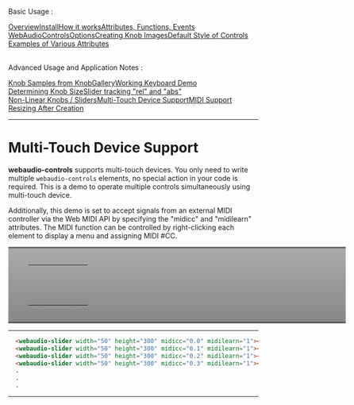 <link rel="stylesheet" href="./docstyle.css">

<script>
  WebAudioControlsOptions={
  useMidi:1,
  knobSrc:"./knobs/simplegray.png",
  sliderSrc:"./knobs/vsliderbody.png",
  sliderKnobSrc:"./knobs/vsliderknob.png",
  sliderKnobWidth:100,
  sliderKnobHeight:40,
  };
</script>

<script src="https://raw.githubusercontent.com/g200kg/webaudio-controls/master/webaudio-controls.js"></script>

Basic Usage :
<div style="display:flex;width:100%;flex-wrap:wrap">
<div class="item"><a href="./index.html">Overview</a></div>
<div class="item"><a href="./install.html">Install</a></div>
<div class="item"><a href="./components.html">How it works</a></div>
<div class="item"><a href="./specs.html">Attributes, Functions, Events</a></div>
<div class="item"><a href="./options.html">WebAudioControlsOptions</a></div>
<div class="item"><a href="./knobimage.html">Creating Knob Images</a></div>
<div class="item"><a href="./defstyle.html">Default Style of Controls</a></div>
<div class="item"><a href="./example.html">Examples of Various Attributes</a></div>
</div>
<br/>

Advanced Usage and Application Notes :
<div style="display:flex;width:100%;flex-wrap:wrap">
<div class="item"><a href="./knobsamples.html">Knob Samples from KnobGallery</a></div>
<div class="item"><a href="./keyboard.html">Working Keyboard Demo</a></div>
<div class="item"><a href="./knobsize.html">Determining Knob Size</a></div>
<div class="item"><a href="./tracking.html">Slider tracking "rel" and "abs"</a></div>
<div class="item"><a href="./nonlinear.html">Non-Linear Knobs / Sliders</a></div>
<div class="item cur"><a href="./multifader.html">Multi-Touch Device Support</a></div>
<div class="item"><a href="./midisupport.html">MIDI Support</a></div>
<div class="item"><a href="./resizetest.html">Resizing After Creation</a></div>
</div>

---

<style>
#base {
    color:#027;
    position:relative;
    display:block;
    background:#888;
    background: linear-gradient(#444 0%, #aaa 3%,#888 97%,#444 100%);
    margin:auto;
    width:600px;
    padding:20px 40px;
}
td{
  text-align: center;
  padding:20px 10px;
}
</style>


# Multi-Touch Device Support  

**webaudio-controls** supports multi-touch devices. You only need to write multiple `webaudio-controls` elements,
no special action in your code is required. This is a demo to operate multiple controls simultaneously 
using multi-touch device.  

Additionally, this demo is set to accept signals from an external MIDI controller
via the Web MIDI API by specifying the "midicc" and "midilearn" attributes.
The MIDI function can be controlled by right-clicking each element to display a menu and assigning MIDI #CC.  

<div id="base">
  <table>
    <tr>
      <td><webaudio-knob diameter="80" value="50" midicc="0.16" midilearn="1"></webaudio-knob></td>
      <td><webaudio-knob diameter="80" value="50" midicc="0.17" midilearn="1"></webaudio-knob></td>
      <td><webaudio-knob diameter="80" value="50" midicc="0.18" midilearn="1"></webaudio-knob></td>
      <td><webaudio-knob diameter="80" value="50" midicc="0.19" midilearn="1"></webaudio-knob></td>
      <td><webaudio-knob diameter="80" value="50" midicc="0.20" midilearn="1"></webaudio-knob></td>
      <td><webaudio-knob diameter="80" value="50" midicc="0.21" midilearn="1"></webaudio-knob></td>
    </tr>
    <tr>
      <td><webaudio-slider width="50" height="300" midicc="0.0" midilearn="1"></webaudio-slider></td>
      <td><webaudio-slider width="50" height="300" midicc="0.1" midilearn="1"></webaudio-slider></td>
      <td><webaudio-slider width="50" height="300" midicc="0.2" midilearn="1"></webaudio-slider></td>
      <td><webaudio-slider width="50" height="300" midicc="0.3" midilearn="1"></webaudio-slider></td>
      <td><webaudio-slider width="50" height="300" midicc="0.4" midilearn="1"></webaudio-slider></td>
      <td><webaudio-slider width="50" height="300" midicc="0.5" midilearn="1"></webaudio-slider></td>
    </tr>
  </table>
</div>  
  

---

```html
  <webaudio-slider width="50" height="300" midicc="0.0" midilearn="1"></webaudio-slider>
  <webaudio-slider width="50" height="300" midicc="0.1" midilearn="1"></webaudio-slider>
  <webaudio-slider width="50" height="300" midicc="0.2" midilearn="1"></webaudio-slider>
  <webaudio-slider width="50" height="300" midicc="0.3" midilearn="1"></webaudio-slider>
  .
  .
  .
```
---
